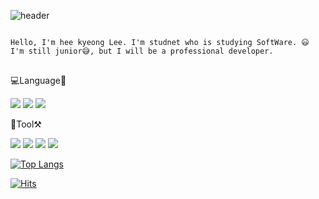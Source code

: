 


![header](https://capsule-render.vercel.app/api?type=waving&color=timeAuto&height=300&section=header&text=반갑습니다.%20이희경입니다.%20&fontSize=30)



<pre>
<code>
Hello, I'm hee kyeong Lee. I'm studnet who is studying SoftWare. 😃
I'm still junior😅, but I will be a professional developer.
</code>
</pre>


💻Language📓

<img src="https://img.shields.io/badge/JAVA-FFCA28?style=flat-square&logo=JAVA&logoColor=white"/> <img src="https://img.shields.io/badge/C++-00599C?style=flat-square&logo=C++&logoColor=white"/> <img src="https://img.shields.io/badge/Python-FFCA28?style=flat-square&logo=python&logoColor=white"/>


🧰Tool⚒️

<img src="https://img.shields.io/badge/VScode-FFCA28?style=flat-square&logo=visualstudiocode&logoColor=white"/>
<img src="https://img.shields.io/badge/Eclipse-FFCA28?style=flat-square&logo=eclipse&logoColor=white"/>
<img src="https://img.shields.io/badge/UnityEngine-FFCA28?style=flat-square&logo=unity&logoColor=white"/>
<img src="https://img.shields.io/badge/GitHub-FFCA28?style=flat-square&logo=github&logoColor=white"/>


[![Top Langs](https://github-readme-stats.vercel.app/api/top-langs/?username=mmm5910&layout=compact)](https://github.com/mmm5910/github-readme-stats)


[![Hits](https://hits.seeyoufarm.com/api/count/incr/badge.svg?url=https%3A%2F%2Fgithub.com%2Fmmm5910%2Fhit-counter&count_bg=%23A7A5C8&title_bg=%235B5D7A&icon=&icon_color=%23E7E7E7&title=hits&edge_flat=false)](https://hits.seeyoufarm.com)
